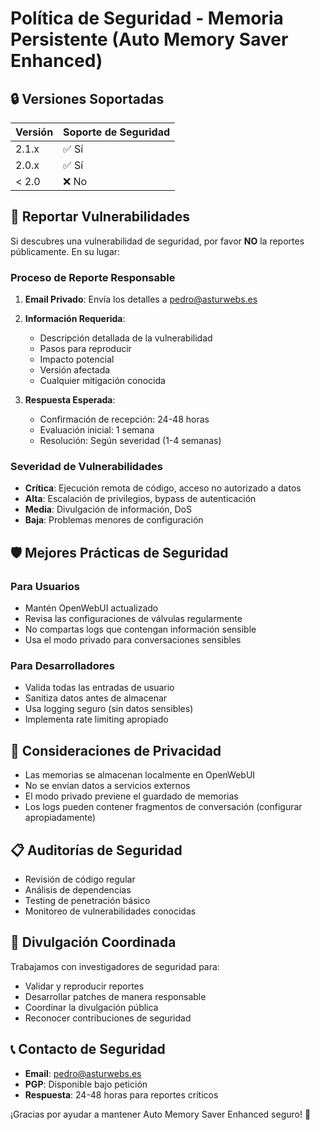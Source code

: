 # Política de Seguridad - Memoria Persistente (Auto Memory Saver Enhanced)

## 🔒 Versiones Soportadas

| Versión | Soporte de Seguridad |
| ------- | ------------------- |
| 2.1.x   | ✅ Sí               |
| 2.0.x   | ✅ Sí               |
| < 2.0   | ❌ No               |

## 🚨 Reportar Vulnerabilidades

Si descubres una vulnerabilidad de seguridad, por favor **NO** la reportes públicamente. En su lugar:

### Proceso de Reporte Responsable

1. **Email Privado**: Envía los detalles a pedro@asturwebs.es
2. **Información Requerida**:
   - Descripción detallada de la vulnerabilidad
   - Pasos para reproducir
   - Impacto potencial
   - Versión afectada
   - Cualquier mitigación conocida

3. **Respuesta Esperada**:
   - Confirmación de recepción: 24-48 horas
   - Evaluación inicial: 1 semana
   - Resolución: Según severidad (1-4 semanas)

### Severidad de Vulnerabilidades

- **Crítica**: Ejecución remota de código, acceso no autorizado a datos
- **Alta**: Escalación de privilegios, bypass de autenticación
- **Media**: Divulgación de información, DoS
- **Baja**: Problemas menores de configuración

## 🛡️ Mejores Prácticas de Seguridad

### Para Usuarios
- Mantén OpenWebUI actualizado
- Revisa las configuraciones de válvulas regularmente
- No compartas logs que contengan información sensible
- Usa el modo privado para conversaciones sensibles

### Para Desarrolladores
- Valida todas las entradas de usuario
- Sanitiza datos antes de almacenar
- Usa logging seguro (sin datos sensibles)
- Implementa rate limiting apropiado

## 🔐 Consideraciones de Privacidad

- Las memorias se almacenan localmente en OpenWebUI
- No se envían datos a servicios externos
- El modo privado previene el guardado de memorias
- Los logs pueden contener fragmentos de conversación (configurar apropiadamente)

## 📋 Auditorías de Seguridad

- Revisión de código regular
- Análisis de dependencias
- Testing de penetración básico
- Monitoreo de vulnerabilidades conocidas

## 🤝 Divulgación Coordinada

Trabajamos con investigadores de seguridad para:
- Validar y reproducir reportes
- Desarrollar patches de manera responsable
- Coordinar la divulgación pública
- Reconocer contribuciones de seguridad

## 📞 Contacto de Seguridad

- **Email**: pedro@asturwebs.es
- **PGP**: Disponible bajo petición
- **Respuesta**: 24-48 horas para reportes críticos

¡Gracias por ayudar a mantener Auto Memory Saver Enhanced seguro! 🙏
